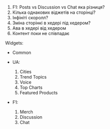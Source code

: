 1. F1: Posts vs Discussion vs Chat яка різниця?
2. Кілька однакових віджетів на сторінці?
3. Інфініті скоролл?
4. Зміна сторінкі в хедері під хедером?
5. Ава в хедері від хедером 
6. Контент поки не співпадає

Widgets:
  - Common
 
 
  - UA:
    1. Cities
    2. Trend Topics
    3. Voice
    4. Top Charts
    5. Featured Products

  - F1:
    1. Merch
    2. Discussion 
    3. Chat
